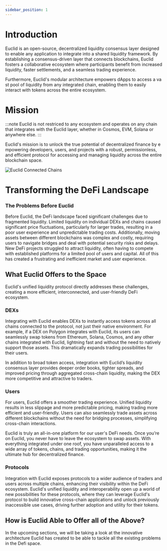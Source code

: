 ```yaml
---
sidebar_position: 1
---
```


# Introduction

Euclid is an open-source, decentralized liquidity consensus layer designed to enable any application to integrate into a shared liquidity framework. By establishing a consensus-driven layer that connects blockchains, Euclid fosters a collaborative ecosystem where participants benefit from increased liquidity, faster settlements, and a seamless trading experience.

Furthermore, Euclid's modular architecture empowers dApps to access a vast pool of liquidity from any integrated chain, enabling them to easily interact with tokens across the entire ecosystem. 

# Mission
:::note
Euclid is not restriced to any ecosystem and operates on any chain that integrates with the Euclid layer, whether in Cosmos, EVM, Solana or anywhere else. 
:::

Euclid's mission is to unlock the true potential of decentralized finance by empowering developers, users, and projects with a robust, permissionless, and efficient protocol for accessing and managing liquidity across the entire blockchain space.

![Euclid Connected Chains](../../static/img/Euclid-chains.jpg)

# Transforming the DeFi Landscape

### The Problems Before Euclid

Before Euclid, the DeFi landscape faced significant challenges due to fragmented liquidity. Limited liquidity on individual DEXs and chains caused significant price fluctuations, particularly for larger trades, resulting in a poor user experience and unpredictable trading costs. Additionally, moving assets between different blockchains was complex and costly, requiring users to navigate bridges and deal with potential security risks and delays. New DeFi projects struggled to attract liquidity, often having to compete with established platforms for a limited pool of users and capital. All of this has created a frustrating and inefficient market and user experience.

## What Euclid Offers to the Space

Euclid's unified liquidity protocol directly addresses these challenges, creating a more efficient, interconnected, and user-friendly DeFi ecosystem.

### DEXs

Integrating with Euclid enables DEXs to instantly access tokens across all chains connected to the protocol, not just their native environment. For example, if a DEX on Polygon integrates with Euclid, its users can seamlessly swap tokens from Ethereum, Solana, Cosmos, and any other chains integrated with Euclid, lightning fast and without the need to natively support those assets. This dramatically expands trading possibilities for their users.

In addition to broad token access, integration with Euclid’s liquidity consensus layer provides deeper order books, tighter spreads, and improved pricing through aggregated cross-chain liquidity, making the DEX more competitive and attractive to traders.

### Users

For users, Euclid offers a smoother trading experience. Unified liquidity results in less slippage and more predictable pricing, making trading more efficient and user-friendly. Users can also seamlessly trade assets across different blockchains without the need for bridging processes, simplifying cross-chain interactions.

Euclid is truly an all-in-one platform for our user's DeFi needs. Once you’re on Euclid, you never have to leave the ecosystem to swap assets. With everything integrated under one roof, you have unparalleled access to a wide array of tokens, chains, and trading opportunities, making it the ultimate hub for decentralized finance.

### Protocols

Integration with Euclid exposes protocols to a wider audience of traders and users across multiple chains, enhancing their visibility within the DeFi ecosystem. Euclid's unified liquidity and interoperability open up a world of new possibilities for these protocols, where they can leverage Euclid's protocol to build innovative cross-chain applications and unlock previously inaccessible use cases, driving further adoption and utility for their tokens.

## How is Euclid Able to Offer all of the Above?

In the upcoming sections, we will be taking a look at the innovative architecture Euclid has created to be able to tackle all the existing problems in the Defi space.